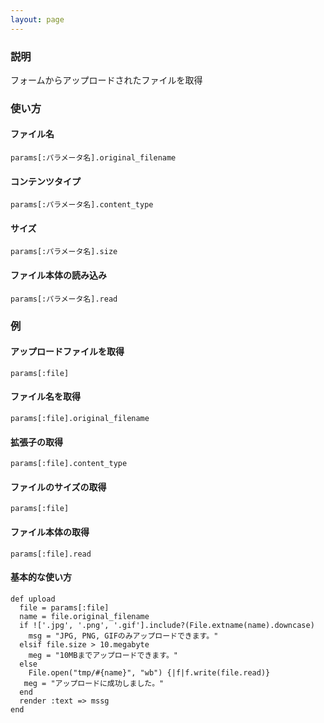 ```yaml
---
layout: page
---
```

### 説明
フォームからアップロードされたファイルを取得

### 使い方
#### ファイル名
    params[:パラメータ名].original_filename

#### コンテンツタイプ
    params[:パラメータ名].content_type

#### サイズ
    params[:パラメータ名].size

#### ファイル本体の読み込み
    params[:パラメータ名].read

### 例
#### アップロードファイルを取得
    params[:file]

#### ファイル名を取得
    params[:file].original_filename

#### 拡張子の取得
    params[:file].content_type

#### ファイルのサイズの取得
    params[:file]

#### ファイル本体の取得
    params[:file].read

#### 基本的な使い方
    def upload
      file = params[:file]
      name = file.original_filename
      if !['.jpg', '.png', '.gif'].include?(File.extname(name).downcase)
        msg = "JPG, PNG, GIFのみアップロードできます。"
      elsif file.size > 10.megabyte
        meg = "10MBまでアップロードできます。"
      else
        File.open("tmp/#{name}", "wb") {|f|f.write(file.read)}
       meg = "アップロードに成功しました。"
      end
      render :text => mssg
    end